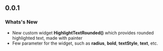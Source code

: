 ## 0.0.1

### Whats's New
- New custom widget **HighlightTextRounded()** which provides rounded highlighted text, made with painter
- Few parameter for the widget, such as **radius**, **bold**, **textStyle**, **text**, etc.
